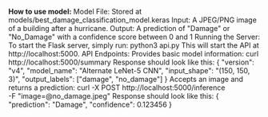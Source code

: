 **How to use model:**
Model File: Stored at models/best_damage_classification_model.keras
Input: A JPEG/PNG image of a building after a hurricane.
Output: A prediction of "Damage" or "No_Damage" with a confidence score between 0 and 1
Running the Server:
To start the Flask server, simply run: python3 api.py
This will start the API at http://localhost:5000.
API Endpoints:
Provides basic model information: curl http://localhost:5000/summary
Response should look like this:
{
  "version": "v4",
  "model_name": "Alternate LeNet-5 CNN",
  "input_shape": "(150, 150, 3)",
  "output_labels": ["damage", "no_damage"]
}
Accepts an image and returns a prediction: curl -X POST http://localhost:5000/inference \
  -F "image=@no_damage.jpeg"
Response should look like this:
{
  "prediction": "Damage",
  "confidence": 0.123456
}

